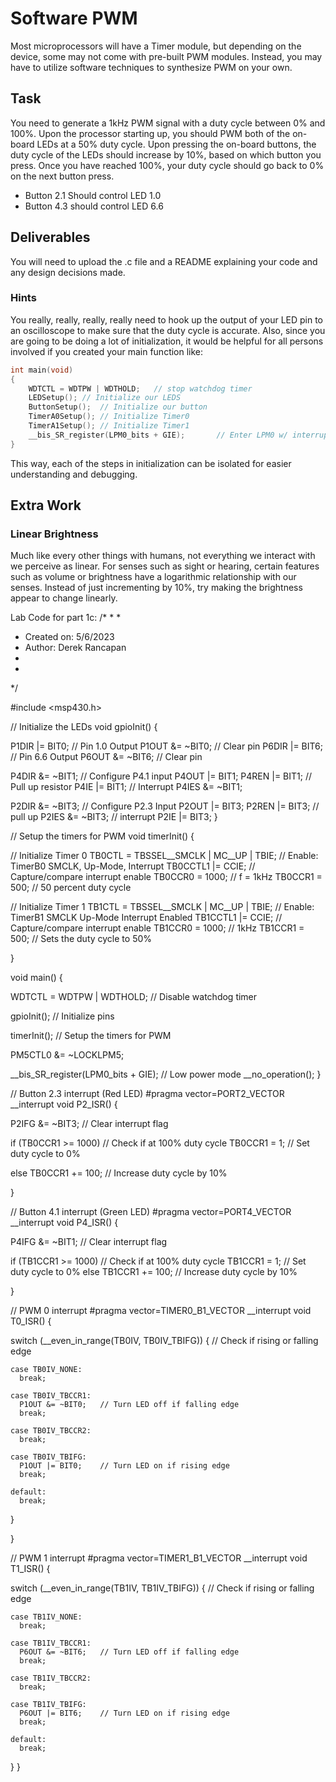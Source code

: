 # Software PWM
Most microprocessors will have a Timer module, but depending on the device, some may not come with pre-built PWM modules. Instead, you may have to utilize software techniques to synthesize PWM on your own.

## Task
You need to generate a 1kHz PWM signal with a duty cycle between 0% and 100%. Upon the processor starting up, you should PWM both of the on-board LEDs at a 50% duty cycle. Upon pressing the on-board buttons, the duty cycle of the LEDs should increase by 10%, based on which button you press. Once you have reached 100%, your duty cycle should go back to 0% on the next button press.
 - Button 2.1 Should control LED 1.0
 - Button 4.3 should control LED 6.6

## Deliverables
You will need to upload the .c file and a README explaining your code and any design decisions made.

### Hints
You really, really, really, really need to hook up the output of your LED pin to an oscilloscope to make sure that the duty cycle is accurate. Also, since you are going to be doing a lot of initialization, it would be helpful for all persons involved if you created your main function like:

```c
int main(void)
{
	WDTCTL = WDTPW | WDTHOLD;	// stop watchdog timer
	LEDSetup(); // Initialize our LEDS
	ButtonSetup();  // Initialize our button
	TimerA0Setup(); // Initialize Timer0
	TimerA1Setup(); // Initialize Timer1
	__bis_SR_register(LPM0_bits + GIE);       // Enter LPM0 w/ interrupt
}
```

This way, each of the steps in initialization can be isolated for easier understanding and debugging.


## Extra Work
### Linear Brightness
Much like every other things with humans, not everything we interact with we perceive as linear. For senses such as sight or hearing, certain features such as volume or brightness have a logarithmic relationship with our senses. Instead of just incrementing by 10%, try making the brightness appear to change linearly.

Lab Code for part 1c: 
/*
 *
 *
 *  Created on: 5/6/2023
 *  Author: Derek Rancapan
 *
 *
 */

#include <msp430.h>

// Initialize the LEDs
void gpioInit() {

  P1DIR |= BIT0;    // Pin 1.0 Output
  P1OUT &= ~BIT0;   // Clear pin
  P6DIR |= BIT6;    // Pin 6.6 Output
  P6OUT &= ~BIT6;   // Clear pin


  P4DIR &= ~BIT1;   // Configure P4.1 input
  P4OUT |= BIT1;
  P4REN |= BIT1;    // Pull up resistor
  P4IE  |= BIT1;    // Interrupt
  P4IES &= ~BIT1;


  P2DIR &= ~BIT3;   // Configure P2.3 Input
  P2OUT |= BIT3;
  P2REN |= BIT3;    // pull up
  P2IES &= ~BIT3;   // interrupt
  P2IE |= BIT3;
}

// Setup the timers for PWM
void timerInit() {

  // Initialize Timer 0
  TB0CTL = TBSSEL__SMCLK | MC__UP | TBIE;   // Enable: TimerB0 SMCLK, Up-Mode, Interrupt
  TB0CCTL1 |= CCIE; // Capture/compare interrupt enable
  TB0CCR0 = 1000;   // f = 1kHz
  TB0CCR1 = 500;    // 50 percent duty cycle

  // Initialize Timer 1
  TB1CTL = TBSSEL__SMCLK | MC__UP | TBIE;   // Enable: TimerB1 SMCLK  Up-Mode  Interrupt Enabled
  TB1CCTL1 |= CCIE; // Capture/compare interrupt enable
  TB1CCR0 = 1000;   // 1kHz
  TB1CCR1 = 500;    // Sets the duty cycle to 50%

}

void main() {

  WDTCTL = WDTPW | WDTHOLD; // Disable watchdog timer

  gpioInit();   // Initialize pins

  timerInit(); // Setup the timers for PWM

  PM5CTL0 &= ~LOCKLPM5;

  __bis_SR_register(LPM0_bits + GIE);   // Low power mode
  __no_operation();
}

// Button 2.3 interrupt (Red LED)
#pragma vector=PORT2_VECTOR
__interrupt void P2_ISR() {

  P2IFG &= ~BIT3;   // Clear interrupt flag

  if (TB0CCR1 >= 1000)   // Check if at 100% duty cycle
    TB0CCR1 = 1;    // Set duty cycle to 0%

  else
    TB0CCR1 += 100; // Increase duty cycle by 10%

}

// Button 4.1 interrupt (Green LED)
#pragma vector=PORT4_VECTOR
__interrupt void P4_ISR() {

  P4IFG &= ~BIT1;   // Clear interrupt flag

  if (TB1CCR1 >= 1000)  // Check if at 100% duty cycle
    TB1CCR1 = 1;    // Set duty cycle to 0%
  else
    TB1CCR1 += 100; // Increase duty cycle by 10%

}

// PWM 0 interrupt
#pragma vector=TIMER0_B1_VECTOR
__interrupt void T0_ISR() {

  switch (__even_in_range(TB0IV, TB0IV_TBIFG)) {    // Check if rising or falling edge

    case TB0IV_NONE:
      break;

    case TB0IV_TBCCR1:
      P1OUT &= ~BIT0;   // Turn LED off if falling edge
      break;

    case TB0IV_TBCCR2:
      break;

    case TB0IV_TBIFG:
      P1OUT |= BIT0;    // Turn LED on if rising edge
      break;

    default:
      break;

  }

}

// PWM 1 interrupt
#pragma vector=TIMER1_B1_VECTOR
__interrupt void T1_ISR() {

  switch (__even_in_range(TB1IV, TB1IV_TBIFG)) {    // Check if rising or falling edge

    case TB1IV_NONE:
      break;

    case TB1IV_TBCCR1:
      P6OUT &= ~BIT6;   // Turn LED off if falling edge
      break;

    case TB1IV_TBCCR2:
      break;

    case TB1IV_TBIFG:
      P6OUT |= BIT6;    // Turn LED on if rising edge
      break;

    default:
      break;

  }
}
